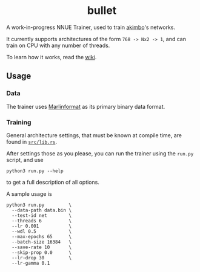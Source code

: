 <div align="center">

# bullet

</div>

A work-in-progress NNUE Trainer, used to train [akimbo](https://github.com/JacquesRW/akimbo)'s networks.

It currently supports architectures of the form `768 -> Nx2 -> 1`, and can train on CPU with any number of threads.

To learn how it works, read the [wiki](wiki.md).

## Usage

### Data

The trainer uses [Marlinformat](https://github.com/jnlt3/marlinflow) as its primary binary data format.

### Training

General architecture settings, that must be known at compile time, are found in [`src/lib.rs`](src/lib.rs).

After settings those as you please, you can run the trainer using the `run.py` script, and use
```
python3 run.py --help
```
to get a full description of all options.

A sample usage is
```
python3 run.py         \
  --data-path data.bin \
  --test-id net        \
  --threads 6          \
  --lr 0.001           \
  --wdl 0.5            \
  --max-epochs 65      \
  --batch-size 16384   \
  --save-rate 10       \
  --skip-prop 0.0      \
  --lr-drop 30         \
  --lr-gamma 0.1
```
